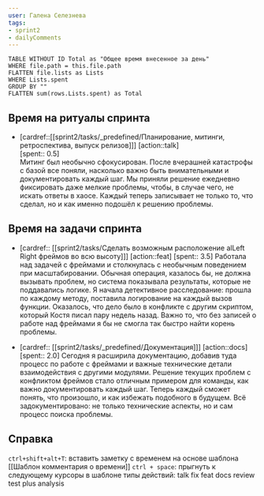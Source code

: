 ```yaml
---
user: Галена Селезнева
tags:
- sprint2
- dailyComments
---
```




```dataview 
TABLE WITHOUT ID Total as "Общее время внесенное за день"
WHERE file.path = this.file.path 
FLATTEN file.lists as Lists
WHERE Lists.spent
GROUP BY ""
FLATTEN sum(rows.Lists.spent) as Total
```
## Время на ритуалы спринта

* [cardref::[[sprint2/tasks/_predefined/Планирование, митинги, ретроспектива, выпуск релизов]]]
  [action::talk]  
  [spent:: 0.5]  
  Митинг был необычно сфокусирован. После вчерашней катастрофы с базой все поняли, насколько важно быть внимательными и документировать каждый шаг. Мы приняли решение ежедневно фиксировать даже мелкие проблемы, чтобы, в случае чего, не искать ответы в хаосе. Каждый теперь записывает не только то, что сделал, но и как именно подошёл к решению проблемы.

## Время на задачи спринта

* [cardref:: [[sprint2/tasks/Сделать возможным расположение alLeft Right фреймов во всю высоту]]]
  [action::feat]
  [spent:: 3.5]
  Работала над задачей с фреймами и столкнулась с необычным поведением при масштабировании. Обычная операция, казалось бы, не должна вызывать проблем, но система показывала результаты, которые не поддавались логике. Я начала детективное расследование: прошла по каждому методу, поставила логирование на каждый вызов функции. Оказалось, что дело было в конфликте с другим скриптом, который Костя писал пару недель назад. Важно то, что без записей о работе над фреймами я бы не смогла так быстро найти корень проблемы.

* [cardref:: [[sprint2/tasks/_predefined/Документация]]]
  [action::docs]
  [spent:: 2.0]
  Сегодня я расширила документацию, добавив туда процесс по работе с фреймами и важные технические детали взаимодействия с другими модулями. Решение текущих проблем с конфликтом фреймов стало отличным примером для команды, как важно документировать каждый шаг. Теперь каждый сможет понять, что произошло, и как избежать подобного в будущем. Всё задокументировано: не только технические аспекты, но и сам процесс поиска проблемы.


## Справка

`ctrl+shift+alt+T`:
	вставить заметку с временем на основе шаблона [[Шаблон комментария о времени]] 
`ctrl + space`:
	прыгнуть к следующему курсоры в шаблоне
типы действий:
	talk
	fix
	feat
	docs
	review
	test
	plus
	analysis


